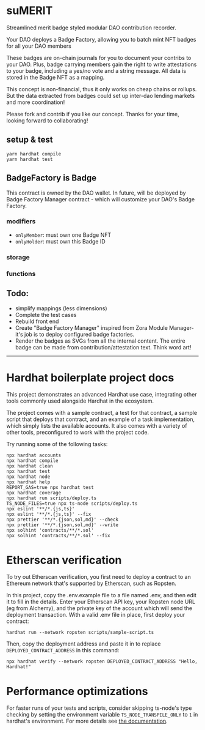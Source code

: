 # suMERIT
Streamlined merit badge styled modular DAO contribution recorder.

Your DAO deploys a Badge Factory, allowing you to batch mint NFT badges for all your DAO members

These badges are on-chain journals for you to document your contribs to your DAO. Plus, badge carrying members gain the right to write attestations to your badge, including a yes/no vote and a string message. All data is stored in the Badge NFT as a mapping.

This concept is non-financial, thus it only works on cheap chains or rollups. But the data extracted from badges could set up inter-dao lending markets and more coordination!

Please fork and contrib if you like our concept. Thanks for your time, looking forward to collaborating!

## setup & test
  ```yarn
  yarn hardhat compile
  yarn hardhat test
  ```
## BadgeFactory is Badge
This contract is owned by the DAO wallet. In future, will be deployed by Badge Factory Manager contract - which will customize your DAO's Badge Factory.
### modifiers
- `onlyMember`: must own one Badge NFT
- `onlyHolder`: must own this Badge ID
### storage

### functions

## Todo: 
- simplify mappings (less dimensions)
- Complete the test cases
- Rebuild front end
- Create "Badge Factory Manager" inspired from Zora Module Manager- it's job is to deploy configured badge factories.
- Render the badges as SVGs from all the internal content. The entire badge can be made from contribution/attestation text. Think word art!


---

# Hardhat boilerplate project docs
This project demonstrates an advanced Hardhat use case, integrating other tools commonly used alongside Hardhat in the ecosystem.

The project comes with a sample contract, a test for that contract, a sample script that deploys that contract, and an example of a task implementation, which simply lists the available accounts. It also comes with a variety of other tools, preconfigured to work with the project code.

Try running some of the following tasks:

```shell
npx hardhat accounts
npx hardhat compile
npx hardhat clean
npx hardhat test
npx hardhat node
npx hardhat help
REPORT_GAS=true npx hardhat test
npx hardhat coverage
npx hardhat run scripts/deploy.ts
TS_NODE_FILES=true npx ts-node scripts/deploy.ts
npx eslint '**/*.{js,ts}'
npx eslint '**/*.{js,ts}' --fix
npx prettier '**/*.{json,sol,md}' --check
npx prettier '**/*.{json,sol,md}' --write
npx solhint 'contracts/**/*.sol'
npx solhint 'contracts/**/*.sol' --fix
```

# Etherscan verification

To try out Etherscan verification, you first need to deploy a contract to an Ethereum network that's supported by Etherscan, such as Ropsten.

In this project, copy the .env.example file to a file named .env, and then edit it to fill in the details. Enter your Etherscan API key, your Ropsten node URL (eg from Alchemy), and the private key of the account which will send the deployment transaction. With a valid .env file in place, first deploy your contract:

```shell
hardhat run --network ropsten scripts/sample-script.ts
```

Then, copy the deployment address and paste it in to replace `DEPLOYED_CONTRACT_ADDRESS` in this command:

```shell
npx hardhat verify --network ropsten DEPLOYED_CONTRACT_ADDRESS "Hello, Hardhat!"
```

# Performance optimizations

For faster runs of your tests and scripts, consider skipping ts-node's type checking by setting the environment variable `TS_NODE_TRANSPILE_ONLY` to `1` in hardhat's environment. For more details see [the documentation](https://hardhat.org/guides/typescript.html#performance-optimizations).
